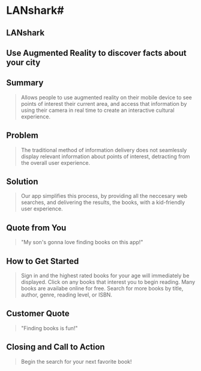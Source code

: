 # LANshark#

<!-- 
> This material was originally posted [here](http://www.quora.com/What-is-Amazons-approach-to-product-development-and-product-management). It is reproduced here for posterities sake.

There is an approach called "working backwards" that is widely used at Amazon. They work backwards from the customer, rather than starting with an idea for a product and trying to bolt customers onto it. While working backwards can be applied to any specific product decision, using this approach is especially important when developing new products or features.

For new initiatives a product manager typically starts by writing an internal press release announcing the finished product. The target audience for the press release is the new/updated product's customers, which can be retail customers or internal users of a tool or technology. Internal press releases are centered around the customer problem, how current solutions (internal or external) fail, and how the new product will blow away existing solutions.

If the benefits listed don't sound very interesting or exciting to customers, then perhaps they're not (and shouldn't be built). Instead, the product manager should keep iterating on the press release until they've come up with benefits that actually sound like benefits. Iterating on a press release is a lot less expensive than iterating on the product itself (and quicker!).

If the press release is more than a page and a half, it is probably too long. Keep it simple. 3-4 sentences for most paragraphs. Cut out the fat. Don't make it into a spec. You can accompany the press release with a FAQ that answers all of the other business or execution questions so the press release can stay focused on what the customer gets. My rule of thumb is that if the press release is hard to write, then the product is probably going to suck. Keep working at it until the outline for each paragraph flows. 

Oh, and I also like to write press-releases in what I call "Oprah-speak" for mainstream consumer products. Imagine you're sitting on Oprah's couch and have just explained the product to her, and then you listen as she explains it to her audience. That's "Oprah-speak", not "Geek-speak".

Once the project moves into development, the press release can be used as a touchstone; a guiding light. The product team can ask themselves, "Are we building what is in the press release?" If they find they're spending time building things that aren't in the press release (overbuilding), they need to ask themselves why. This keeps product development focused on achieving the customer benefits and not building extraneous stuff that takes longer to build, takes resources to maintain, and doesn't provide real customer benefit (at least not enough to warrant inclusion in the press release).
 -->
 
## LANshark ##
  <!-- > Name the product in a way the reader (i.e. your target customers) will understand. -->

## Use Augmented Reality to discover facts about your city ##
  <!-- > Describe who the market for the product is and what benefit they get. One sentence only underneath the title. -->

## Summary ##
  > Allows people to use augmented reality on their mobile device to see points of interest their current area, and access that information by using their camera in real time to create an interactive cultural experience.

## Problem ##
  > The traditional method of information delivery does not seamlessly display relevant information about points of interest, detracting from the overall user experience.

## Solution ##
  > Our app simplifies this process, by providing all the neccesary web searches, and delivering the results, the books, with a kid-friendly user experience.

## Quote from You ##
  > "My son's gonna love finding books on this app!"

## How to Get Started ##
  > Sign in and the highest rated books for your age will immediately be displayed. Click on any books that interest you to begin reading.  Many books are availabe online for free.  Search for more books by title, author, genre, reading level, or ISBN.

## Customer Quote ##
  > "Finding books is fun!"

## Closing and Call to Action ##
  > Begin the search for your next favorite book!
